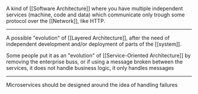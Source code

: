A kind of [[Software Architecture]] where you have multiple independent services (machine, code and data) which communicate only trough some protocol over the [[Network]], like HTTP.

---

A possible "evolution" of [[Layered Architecture]], after the need of independent development and/or deployment of parts of the [[system]].

Some people put it as an "evolution" of [[Service-Oriented Architecture]] by removing the enterprise buss, or if using a message broken between the services, it does not handle business logic, it only handles messages

---

Microservices should be designed around the idea of handling failures
